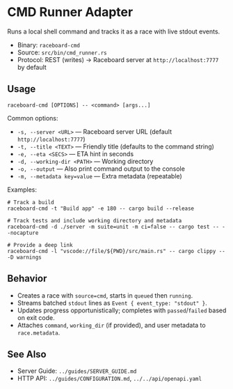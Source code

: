 # CMD Runner Adapter

Runs a local shell command and tracks it as a race with live stdout events.

- Binary: `raceboard-cmd`
- Source: `src/bin/cmd_runner.rs`
- Protocol: REST (writes) → Raceboard server at `http://localhost:7777` by default

## Usage

```
raceboard-cmd [OPTIONS] -- <command> [args...]
```

Common options:
- `-s, --server <URL>` — Raceboard server URL (default `http://localhost:7777`)
- `-t, --title <TEXT>` — Friendly title (defaults to the command string)
- `-e, --eta <SECS>` — ETA hint in seconds
- `-d, --working-dir <PATH>` — Working directory
- `-o, --output` — Also print command output to the console
- `-m, --metadata key=value` — Extra metadata (repeatable)

Examples:
```
# Track a build
raceboard-cmd -t "Build app" -e 180 -- cargo build --release

# Track tests and include working directory and metadata
raceboard-cmd -d ./server -m suite=unit -m ci=false -- cargo test -- --nocapture

# Provide a deep link
raceboard-cmd -l "vscode://file/${PWD}/src/main.rs" -- cargo clippy -- -D warnings
```

## Behavior
- Creates a race with `source=cmd`, starts in `queued` then `running`.
- Streams batched `stdout` lines as `Event { event_type: "stdout" }`.
- Updates progress opportunistically; completes with `passed`/`failed` based on exit code.
- Attaches `command`, `working_dir` (if provided), and user metadata to `race.metadata`.

## See Also
- Server Guide: `../guides/SERVER_GUIDE.md`
- HTTP API: `../guides/CONFIGURATION.md`, `../../api/openapi.yaml`


